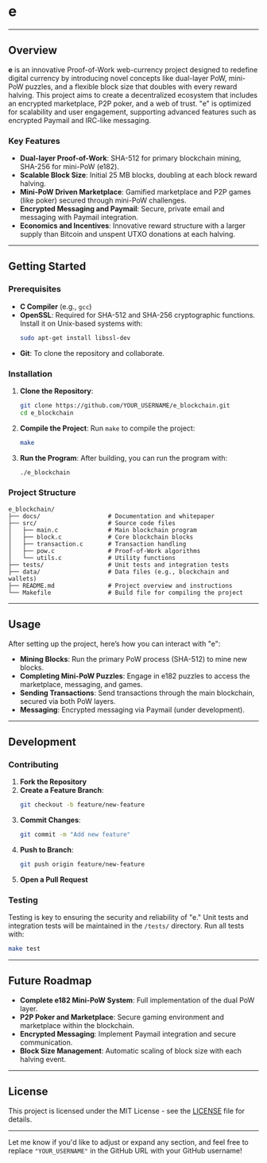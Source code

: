 # e

---

## Overview

**e** is an innovative Proof-of-Work web-currency project designed to redefine digital currency by introducing novel concepts like dual-layer PoW, mini-PoW puzzles, and a flexible block size that doubles with every reward halving. This project aims to create a decentralized ecosystem that includes an encrypted marketplace, P2P poker, and a web of trust. "e" is optimized for scalability and user engagement, supporting advanced features such as encrypted Paymail and IRC-like messaging.

### Key Features
- **Dual-layer Proof-of-Work**: SHA-512 for primary blockchain mining, SHA-256 for mini-PoW (e182).
- **Scalable Block Size**: Initial 25 MB blocks, doubling at each block reward halving.
- **Mini-PoW Driven Marketplace**: Gamified marketplace and P2P games (like poker) secured through mini-PoW challenges.
- **Encrypted Messaging and Paymail**: Secure, private email and messaging with Paymail integration.
- **Economics and Incentives**: Innovative reward structure with a larger supply than Bitcoin and unspent UTXO donations at each halving.

---

## Getting Started

### Prerequisites
- **C Compiler** (e.g., `gcc`)
- **OpenSSL**: Required for SHA-512 and SHA-256 cryptographic functions. Install it on Unix-based systems with:
  ```bash
  sudo apt-get install libssl-dev
  ```
- **Git**: To clone the repository and collaborate.

### Installation

1. **Clone the Repository**:
   ```bash
   git clone https://github.com/YOUR_USERNAME/e_blockchain.git
   cd e_blockchain
   ```

2. **Compile the Project**:
   Run `make` to compile the project:
   ```bash
   make
   ```

3. **Run the Program**:
   After building, you can run the program with:
   ```bash
   ./e_blockchain
   ```

### Project Structure
```
e_blockchain/
├── docs/                   # Documentation and whitepaper
├── src/                    # Source code files
│   ├── main.c              # Main blockchain program
│   ├── block.c             # Core blockchain blocks
│   ├── transaction.c       # Transaction handling
│   ├── pow.c               # Proof-of-Work algorithms
│   └── utils.c             # Utility functions
├── tests/                  # Unit tests and integration tests
├── data/                   # Data files (e.g., blockchain and wallets)
├── README.md               # Project overview and instructions
└── Makefile                # Build file for compiling the project
```

---

## Usage

After setting up the project, here’s how you can interact with "e":

- **Mining Blocks**: Run the primary PoW process (SHA-512) to mine new blocks.
- **Completing Mini-PoW Puzzles**: Engage in e182 puzzles to access the marketplace, messaging, and games.
- **Sending Transactions**: Send transactions through the main blockchain, secured via both PoW layers.
- **Messaging**: Encrypted messaging via Paymail (under development).

---

## Development

### Contributing

1. **Fork the Repository**
2. **Create a Feature Branch**: 
   ```bash
   git checkout -b feature/new-feature
   ```
3. **Commit Changes**:
   ```bash
   git commit -m "Add new feature"
   ```
4. **Push to Branch**:
   ```bash
   git push origin feature/new-feature
   ```
5. **Open a Pull Request**

### Testing

Testing is key to ensuring the security and reliability of "e." Unit tests and integration tests will be maintained in the `/tests/` directory. Run all tests with:
```bash
make test
```

---

## Future Roadmap

- **Complete e182 Mini-PoW System**: Full implementation of the dual PoW layer.
- **P2P Poker and Marketplace**: Secure gaming environment and marketplace within the blockchain.
- **Encrypted Messaging**: Implement Paymail integration and secure communication.
- **Block Size Management**: Automatic scaling of block size with each halving event.

---

## License

This project is licensed under the MIT License - see the [LICENSE](LICENSE) file for details.

---

Let me know if you'd like to adjust or expand any section, and feel free to replace `"YOUR_USERNAME"` in the GitHub URL with your GitHub username!
